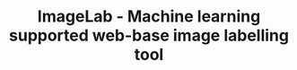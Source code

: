 ---
layout: gsoc
categories: gsoc2018
divid: imagelab
title:  ImageLab - Machine learning supported web-base image labelling tool 
description: ImageLab is a image analyzing platform. Users can load large set of images to ImageLab then they can analyzing, labeling, clustering them using diffrent object detection modules.
expectedresults: <ul style="list-style:inherit"><li>Design and implement an ImageLab platform framework</li><li>Test ImageLab analyzing platform with test cases</li><li>Write documentation</li></ul>
githuburl: https://github.com/scorelab/ImageLab
requiredknowledge: React, Python, TensorFlow, Deep learning
possiblementors: TBA
---